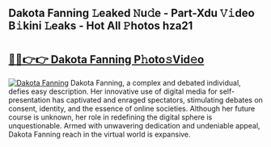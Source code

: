 ## Dakota Fanning 𝙻eaked 𝙽u𝚍e - Part-Xdu 𝚅𝚒deo B𝚒kini 𝙻eaks - Hot All 𝙿hotos hza21

# <h2><a href="http://ld05q0.urlbe.top/?page=Dakota+Fanning">🔗🔗👉👉 Dakota Fanning P𝚑oto𝚜Vid𝚎o</a></h2>

[![Dakota Fanning](https://i.imgur.com/eBuTRDB.gif)](http://ld05q0.urlbe.top/?page=Dakota+Fanning)
Dakota Fanning, a complex and debated individual, defies easy description. Her innovative use of digital media for self-presentation has captivated and enraged spectators, stimulating debates on consent, identity, and the essence of online societies. Although her future course is unknown, her role in redefining the digital sphere is unquestionable. Armed with unwavering dedication and undeniable appeal, Dakota Fanning reach in the virtual world is expansive.
